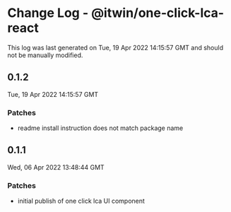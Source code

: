 # Change Log - @itwin/one-click-lca-react

This log was last generated on Tue, 19 Apr 2022 14:15:57 GMT and should not be manually modified.

## 0.1.2
Tue, 19 Apr 2022 14:15:57 GMT

### Patches

- readme install instruction does not match package name

## 0.1.1
Wed, 06 Apr 2022 13:48:44 GMT

### Patches

- initial publish of one click lca UI component

